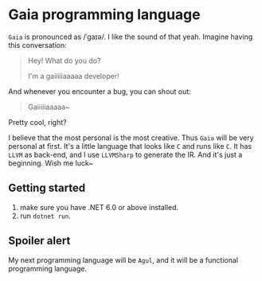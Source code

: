 ﻿# Gaia programming language

`Gaia` is pronounced as /ˈɡaɪə/. I like the sound of that yeah. Imagine having this conversation:

> Hey! What do you do?
>
> I'm a gaiiiiiaaaaa developer!

And whenever you encounter a bug, you can shout out:

> Gaiiiiiaaaaa~

Pretty cool, right?

I believe that the most personal is the most creative. Thus `Gaia` will be very personal at first. It's a little language that looks like `C` and runs like `C`. It has `LLVM` as back-end, and I use `LLVMSharp` to generate the IR. And it's just a beginning. Wish me luck~

## Getting started

1. make sure you have .NET 6.0 or above installed.
2. run `dotnet run`.

## Spoiler alert

My next programming language will be `Agul`, and it will be a functional programming language.
